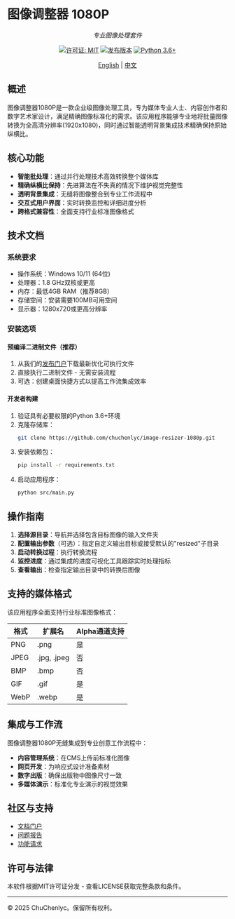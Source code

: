 # 图像调整器 1080P

<div align="center">
  <p><em>专业图像处理套件</em></p>
  
  [![许可证: MIT](https://img.shields.io/badge/许可证-MIT-blue.svg)](LICENSE)
  [![发布版本](https://img.shields.io/github/v/release/chuchenlyc/image-resizer-1080p?include_prereleases)](https://github.com/chuchenlyc/image-resizer-1080p/releases)
  [![Python 3.6+](https://img.shields.io/badge/python-3.6+-blue.svg)](https://www.python.org/downloads/)
  
  [English](README.md) | [中文](README_CN.md)
</div>

## 概述

图像调整器1080P是一款企业级图像处理工具，专为媒体专业人士、内容创作者和数字艺术家设计，满足精确图像标准化的需求。该应用程序能够专业地将批量图像转换为全高清分辨率(1920x1080)，同时通过智能透明背景集成技术精确保持原始纵横比。

## 核心功能

- **智能批处理**：通过并行处理技术高效转换整个媒体库
- **精确纵横比保持**：先进算法在不失真的情况下维护视觉完整性
- **透明背景集成**：无缝将图像整合到专业工作流程中
- **交互式用户界面**：实时转换监控和详细进度分析
- **跨格式兼容性**：全面支持行业标准图像格式

## 技术文档

### 系统要求

- 操作系统：Windows 10/11 (64位)
- 处理器：1.8 GHz双核或更高
- 内存：最低4GB RAM（推荐8GB）
- 存储空间：安装需要100MB可用空间
- 显示器：1280x720或更高分辨率

### 安装选项

#### 预编译二进制文件（推荐）

1. 从我们的[发布门户](https://github.com/chuchenlyc/image-resizer-1080p/releases)下载最新优化可执行文件
2. 直接执行二进制文件 - 无需安装流程
3. 可选：创建桌面快捷方式以提高工作流集成效率

#### 开发者构建

1. 验证具有必要权限的Python 3.6+环境
2. 克隆存储库：
   ```bash
   git clone https://github.com/chuchenlyc/image-resizer-1080p.git
   ```
3. 安装依赖包：
   ```bash
   pip install -r requirements.txt
   ```
4. 启动应用程序：
   ```bash
   python src/main.py
   ```

## 操作指南


1. **选择源目录**：导航并选择包含目标图像的输入文件夹
2. **配置输出参数**（可选）：指定自定义输出目标或接受默认的"resized"子目录
3. **启动转换过程**：执行转换流程
4. **监控进度**：通过集成的进度可视化工具跟踪实时处理指标
5. **查看输出**：检查指定输出目录中的转换后图像

## 支持的媒体格式

该应用程序全面支持行业标准图像格式：

| 格式 | 扩展名 | Alpha通道支持 |
|-----|------|------------|
| PNG | .png | 是 |
| JPEG | .jpg, .jpeg | 否 |
| BMP | .bmp | 否 |
| GIF | .gif | 是 |
| WebP | .webp | 是 |

## 集成与工作流

图像调整器1080P无缝集成到专业创意工作流程中：

- **内容管理系统**：在CMS上传前标准化图像
- **网页开发**：为响应式设计准备素材
- **数字出版**：确保出版物中图像尺寸一致
- **多媒体演示**：标准化专业演示的视觉效果

## 社区与支持

- [文档门户](https://github.com/chuchenlyc/image-resizer-1080p/wiki)
- [问题报告](https://github.com/chuchenlyc/image-resizer-1080p/issues)
- [功能请求](https://github.com/chuchenlyc/image-resizer-1080p/discussions)

## 许可与法律

本软件根据MIT许可证分发 - 查看LICENSE获取完整条款和条件。

---

© 2025 ChuChenlyc。保留所有权利。